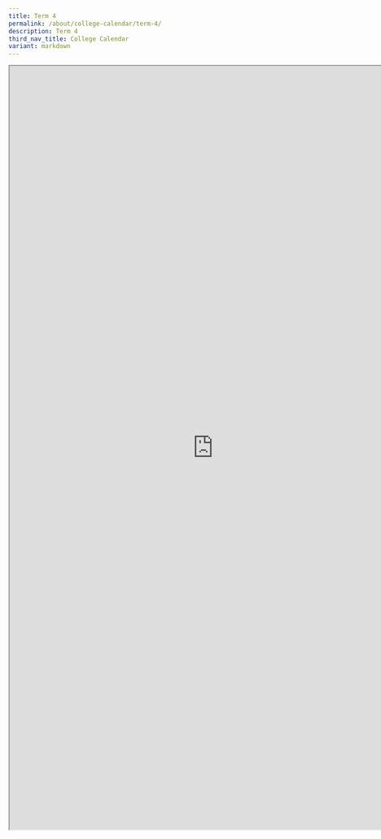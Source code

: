 ```yaml
---
title: Term 4
permalink: /about/college-calendar/term-4/
description: Term 4
third_nav_title: College Calendar
variant: markdown
---
```



<iframe src="https://docs.google.com/document/d/e/2PACX-1vQ8jZm_4y9ykPraRf5VL1VUd4AXp8tbWwdQAyV0_fakdze1dHB5ZSOOf_htLRwzMQ/pub?embedded=true" width="800px" height="1500px" scrolling="no"></iframe>